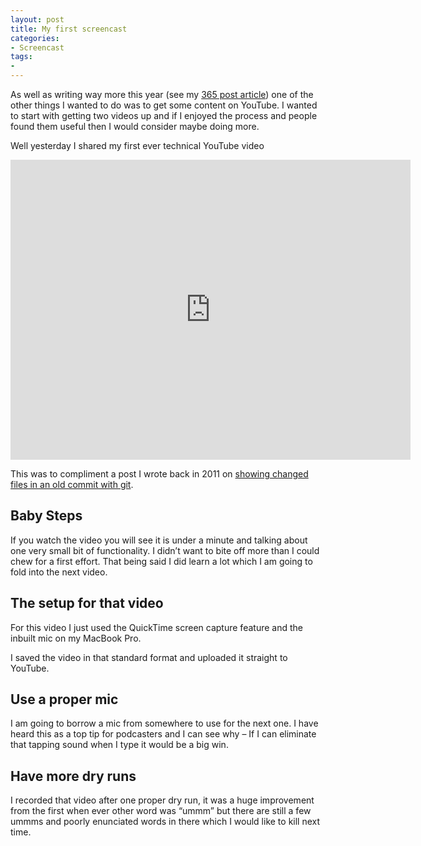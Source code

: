 ```yaml
---
layout: post
title: My first screencast
categories:
- Screencast
tags:
- 
---
```


As well as writing way more this year (see my [365 post
article](/365-articles-2015/)) one of the other things I wanted to do was to get some content on YouTube. I wanted to start with getting two videos up and if I enjoyed the process and people found them useful then I would consider maybe doing more.

Well yesterday I shared my first ever technical YouTube video

<iframe width="640" height="480" src="https://www.youtube.com/embed/gDZW-gT3YQk"
frameborder="0" allowfullscreen></iframe>

This was to compliment a post I wrote back in 2011 on [showing changed files in an old commit with git](/git-command-to-show-files-changed-in-a-commit/).

## Baby Steps

If you watch the video you will see it is under a minute and talking about one very small bit of functionality. I didn’t want to bite off more than I could chew for a first effort. That being said I did learn a lot which I am going to fold into the next video.

## The setup for that video

For this video I just used the QuickTime screen capture feature and the inbuilt mic on my MacBook Pro.

I saved the video in that standard format and uploaded it straight to YouTube.

## Use a proper mic

I am going to borrow a mic from somewhere to use for the next one. I have heard this as a top tip for podcasters and I can see why – If I can eliminate that tapping sound when I type it would be a big win.

## Have more dry runs

I recorded that video after one proper dry run, it was a huge improvement from the first when ever other word was “ummm” but there are still a few ummms and poorly enunciated words in there which I would like to kill next time.

